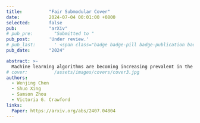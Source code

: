 ```yaml
---
title:          "Fair Submodular Cover"
date:           2024-07-04 00:01:00 +0800
selected:       false
pub:            "arXiv"
# pub_pre:        "Submitted to "
pub_post:       'Under review.'
# pub_last:       ' <span class="badge badge-pill badge-publication badge-success">Spotlight</span>'
pub_date:       "2024"

abstract: >-
  Machine learning algorithms are becoming increasing prevalent in the modern world, and as a result there has been significant recent study into algorithmic fairness in order to minimize the possibility of unintentional bias or discrimination in these algorithms. Submodular optimization problems also arise in many machine learning applications, including those such as data summarization and clustering where fairness is an important concern. In this paper, we initiate the study of the Fair Submodular Cover Problem (FSC). Given a ground set $U$, a monotone submodular function $f:2^U\to\mathbb{R}_{\ge 0}$, and a threshold $\tau$, the goal of FSC is to find a balanced subset of $U$ with minimum cardinality such that $f(S)\ge\tau$. We first introduce discrete algorithms for FSC that achieve a bicriteria approximation ratio of $(\frac{1}{\varepsilon}, 1-O(\varepsilon))$. We then present a continuous algorithm that achieves a $(\ln\frac{1}{\varepsilon}, 1-O(\varepsilon))$-bicriteria approximation ratio, which matches the best approximation guarantee of submodular cover without a fairness constraint. Finally, we complement our theoretical results with a number of empirical evaluations that demonstrate the efficiency of our algorithms on instances of maximum coverage.
# cover:          /assets/images/covers/cover3.jpg
authors:
  - Wenjing Chen
  - Shuo Xing
  - Samson Zhou
  - Victoria G. Crawford
links:
  Paper: https://arxiv.org/abs/2407.04804
---
```

